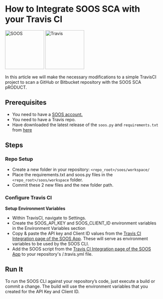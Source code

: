 # How to Integrate SOOS SCA with your Travis CI

<img src="../assets/img/SOOS-Icon.png" alt="SOOS" width="128" height="128">
<img src="../assets/img/travis-ci.png" alt="Travis" width="128" height="128">

In this article we will make the necessary modifications to a simple TravisCI project to scan a GitHub or Bitbucket repository with the SOOS SCA pRODUCT.
## Prerequisites

- You need to have a [SOOS account.](https://app.soos.io/register)
- You need to have a Travis repo.
- Have downloaded the latest release of the `soos.py` and `requirements.txt` from [here](https://github.com/soos-io/soos-ci-analysis-python/releases/)

## Steps

### **Repo Setup**
* Create a new folder in your repository: `<repo_root>/soos/workspace/`
* Place the requirements.txt and soos.py files in the `<repo_root>/soos/workspace` folder.
* Commit these 2 new files and the new folder path.

### **Configure Travis CI**
**Setup Environment Variables**

* Within TravisCI, navigate to Settings.
* Create the SOOS_API_KEY and SOOS_CLIENT_ID environment variables in the Environment Variables section
* Copy & paste the API key and Client ID values from the [Travis CI Integration page of the SOOS App](https://app.soos.io/integrate/sca?id=travis-ci).  These will serve as environment variables to be used by the SOOS CLI.
* Add the SOOS script from the [Travis CI Integration page of the SOOS App](https://app.soos.io/integrate/sca?id=travis-ci) to your repository's /.travis.yml file.

## Run It
To run the SOOS CLI against your repository’s code, just execute a build or commit a change. The build will use the environment variables that you created for the API Key and Client ID.


